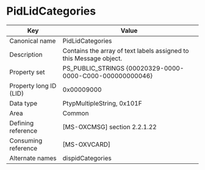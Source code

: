 # PidLidCategories

| Key | Value |
|---|---|
| Canonical name | PidLidCategories |
| Description | Contains the array of text labels assigned to this Message object. |
| Property set | PS_PUBLIC_STRINGS {00020329-0000-0000-C000-000000000046} |
| Property long ID (LID) | 0x00009000 |
| Data type | PtypMultipleString, 0x101F |
| Area | Common |
| Defining reference | [MS-OXCMSG] section 2.2.1.22 |
| Consuming reference | [MS-OXVCARD] |
| Alternate names | dispidCategories |
